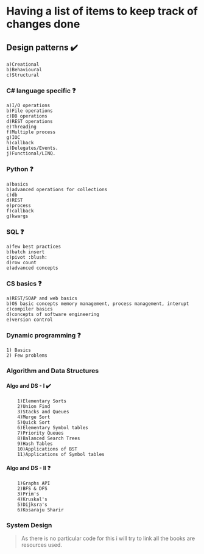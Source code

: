 # Having a list of items to keep track of changes done
## Design patterns :heavy_check_mark:
	a)Creational
	b)Behavioural
	c)Structural
### C# language specific :question:
	a)I/O operations
	b)File operations
	c)DB operations
	d)REST operations
	e)Threading
	f)Multiple process
	g)IOC
	h)callback
	i)Delegates/Events.
	j)Functional/LINQ. 	
### Python :question:
	a)basics
	b)advanced operations for collections
	c)db
	d)REST
	e)process
	f)callback
	g)kwargs
### SQL	:question:
	a)few best practices
	b)batch insert
	c)pivot :blush:
	d)row count
	e)advanced concepts
### CS basics :question:
	a)REST/SOAP and web basics
	b)OS basic concepts memory management, process management, interupt
	c)compiler basics
	d)concepts of software engineering
	e)version control
### Dynamic programming :question:
	1) Basics
	2) Few problems
### Algorithm and Data Structures
#### Algo and DS - I :heavy_check_mark:
		1)Elementary Sorts 
		2)Union Find 
		3)Stacks and Queues 
		4)Merge Sort
		5)Quick Sort 
		6)Elementary Symbol tables
		7)Priority Queues
		8)Balanced Search Trees
		9)Hash Tables
		10)Applications of BST
		11)Applications of Symbol tables
#### Algo and DS - II :question:
		1)Graphs API
		2)BFS & DFS
		3)Prim's
		4)Kruskal's
		5)Dijksra's
		6)Kosaraju Sharir
### System Design
> As there is no particular code for this i will try to link all the books are resources used.
